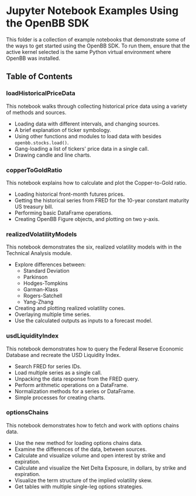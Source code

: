 # Jupyter Notebook Examples Using the OpenBB SDK

This folder is a collection of example notebooks that demonstrate some of the ways to get started using the OpenBB SDK.  To run them, ensure that the active kernel selected is the same Python virtual environment where OpenBB was installed.

## Table of Contents

### loadHistoricalPriceData

This notebook walks through collecting historical price data using a variety of methods and sources.

- Loading data with different intervals, and changing sources.
- A brief explanation of ticker symbology.
- Using other functions and modules to load data with besides `openbb.stocks.load()`.
- Gang-loading a list of tickers' price data in a single call.
- Drawing candle and line charts.

### copperToGoldRatio

This notebook explains how to calculate and plot the Copper-to-Gold ratio.

- Loading historical front-month futures prices.
- Getting the historical series from FRED for the 10-year constant maturity US treasury bill.
- Performing basic DataFrame operations.
- Creating OpenBB Figure objects, and plotting on two y-axis.

### realizedVolatilityModels

This notebook demonstrates the six, realized volatility models with in the Technical Analysis module.

- Explore differences between:
  - Standard Deviation
  - Parkinson
  - Hodges-Tompkins
  - Garman-Klass
  - Rogers-Satchell
  - Yang-Zhang
- Creating and plotting realized volatility cones.
- Overlaying multiple time series.
- Use the calculated outputs as inputs to a forecast model.

### usdLiquidityIndex

This notebook demonstrates how to query the Federal Reserve Economic Database and recreate the USD Liquidity Index.

- Search FRED for series IDs.
- Load multiple series as a single call.
- Unpacking the data response from the FRED query.
- Perform arithmetic operations on a DataFrame.
- Normalization methods for a series or DataFrame.
- Simple processes for creating charts.

### optionsChains

This notebook demonstrates how to fetch and work with options chains data.

- Use the new method for loading options chains data.
- Examine the differences of the data, between sources.
- Calculate and visualize volume and open interest by strike and expiration.
- Calculate and visualize the Net Delta Exposure, in dollars, by strike and expiration.
- Visualize the term structure of the implied volatility skew.
- Get tables with multiple single-leg options strategies.
